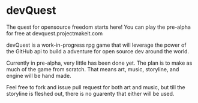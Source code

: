 devQuest
========

The quest for opensource freedom starts here!  You can play the pre-alpha for free at devquest.projectmakeit.com

devQuest is a work-in-progress rpg game that will leverage the power of the GitHub api to build a adventure for open source dev around the world.

Currently in pre-alpha, very little has been done yet.  The plan is to make as much of the game from scratch.  That means art, music, storyline, and engine will be hand made.

Feel free to fork and issue pull request for both art and music, but till the storyline is fleshed out, there is no guarenty that either will be used.
